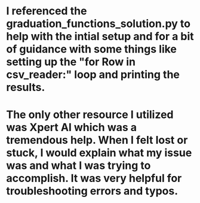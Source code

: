 # I referenced the graduation_functions_solution.py to help with the intial setup and for a bit of guidance with some things like setting up the "for Row in csv_reader:" loop and printing the results. 

# The only other resource I utilized was Xpert AI which was a tremendous help. When I felt lost or stuck, I would explain what my issue was and what I was trying to accomplish. It was very helpful for troubleshooting errors and typos.